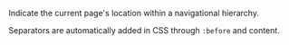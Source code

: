 <p class="lead">Indicate the current page's location within a navigational hierarchy.</p>

Separators are automatically added in CSS through <code>:before</code> and content.